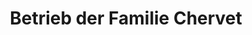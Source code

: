 ---
title: "Betrieb der Familie Chervet"
url: /clavaleyres/betrieb-der-familie-chervet/
shop: Wein
---